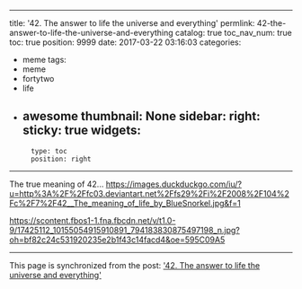 
---
title: '42.  The answer to life the universe and everything'
permlink: 42-the-answer-to-life-the-universe-and-everything
catalog: true
toc_nav_num: true
toc: true
position: 9999
date: 2017-03-22 03:16:03
categories:
- meme
tags:
- meme
- fortytwo
- life
- awesome
thumbnail: None
sidebar:
    right:
        sticky: true
widgets:
    -
        type: toc
        position: right
---


The true meaning of 42...
https://images.duckduckgo.com/iu/?u=http%3A%2F%2Ffc03.deviantart.net%2Ffs29%2Fi%2F2008%2F104%2Fc%2F7%2F42__The_meaning_of_life_by_BlueSnorkel.jpg&f=1


https://scontent.fbos1-1.fna.fbcdn.net/v/t1.0-9/17425112_10155054915910891_794183830875497198_n.jpg?oh=bf82c24c531920235e2b1f43c14facd4&oe=595C09A5

- - -

This page is synchronized from the post: ['42.  The answer to life the universe and everything'](https://steemit.com/@aggroed/42-the-answer-to-life-the-universe-and-everything)
